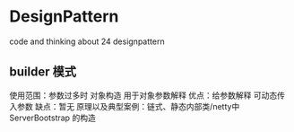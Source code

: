 # DesignPattern
code and thinking about 24 designpattern

## builder 模式
使用范围：参数过多时 对象构造 用于对象参数解释
优点：给参数解释  可动态传入参数
缺点：暂无
原理以及典型案例：链式、静态内部类/netty中ServerBootstrap 的构造


